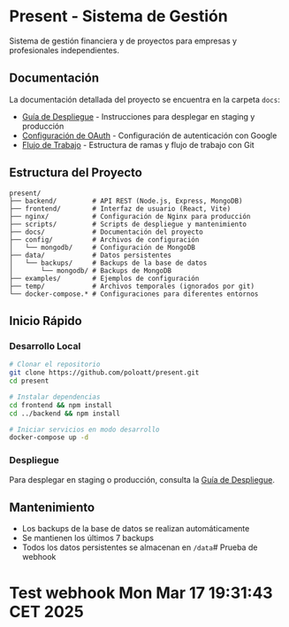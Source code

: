 # Present - Sistema de Gestión

Sistema de gestión financiera y de proyectos para empresas y profesionales independientes.

## Documentación

La documentación detallada del proyecto se encuentra en la carpeta `docs`:

- [Guía de Despliegue](docs/DEPLOYMENT.md) - Instrucciones para desplegar en staging y producción
- [Configuración de OAuth](docs/OAUTH_CONFIG.md) - Configuración de autenticación con Google
- [Flujo de Trabajo](docs/README.md) - Estructura de ramas y flujo de trabajo con Git

## Estructura del Proyecto   

```
present/
├── backend/         # API REST (Node.js, Express, MongoDB)
├── frontend/        # Interfaz de usuario (React, Vite)
├── nginx/           # Configuración de Nginx para producción
├── scripts/         # Scripts de despliegue y mantenimiento
├── docs/            # Documentación del proyecto
├── config/          # Archivos de configuración
│   └── mongodb/     # Configuración de MongoDB
├── data/            # Datos persistentes
│   └── backups/     # Backups de la base de datos
│       └── mongodb/ # Backups de MongoDB
├── examples/        # Ejemplos de configuración
├── temp/            # Archivos temporales (ignorados por git)
└── docker-compose.* # Configuraciones para diferentes entornos
```

## Inicio Rápido

### Desarrollo Local

```bash
# Clonar el repositorio
git clone https://github.com/poloatt/present.git
cd present

# Instalar dependencias
cd frontend && npm install
cd ../backend && npm install

# Iniciar servicios en modo desarrollo
docker-compose up -d
```

### Despliegue

Para desplegar en staging o producción, consulta la [Guía de Despliegue](docs/DEPLOYMENT.md).

## Mantenimiento

- Los backups de la base de datos se realizan automáticamente
- Se mantienen los últimos 7 backups
- Todos los datos persistentes se almacenan en `/data`# Prueba de webhook
# Test webhook Mon Mar 17 19:31:43 CET 2025
   